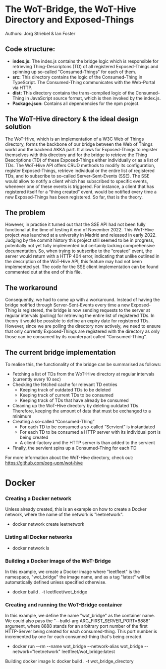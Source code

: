 # The WoT-Bridge, the WoT-Hive Directory and Exposed-Things

Authors: Jörg Striebel & Ian Foster

## Code structure:

-	**index.js:**  The index.js contains the bridge logic which is responsible for retrieving Thing-Descriptons (TD) of all registered Exposed-Things and spinning up so-called "Consumed-Things" for each of them.
-	**src:** This directory contains the logic of the Consumed-Thing in TypeScript. The Consumed-Thing communicates with the Web-Portal via HTTP.
-	**dist:** This directory contains the trans-compiled logic of the Consumed-Thing in JavaScript source format, which is then invoked by the index.js.
-	**Package.json:** Contains all dependencies for the npm project.

## The WoT-Hive directory & the ideal design solution

The WoT-Hive, which is an implementation of a W3C Web of Things directory, forms the backbone of our bridge between the Web of Things world and the backend AKKA part. It allows for Exposed-Things to register themselves with this directory and for the bridge to retrieve the Thing Descriptions (TD) of these Exposed-Things either individually or as a list of TDs. The WoT-Hive API offers CRUD methods to modify its configuration, register Exposed-Things, retrieve individual or the entire list of registered TDs, and to subscribe to so-called Server-Sent-Events (SSE). The SSE would allow to notify a client which has subscribed to specific events, whenever one of these events is triggered. For instance, a client that has registered itself for a “thing created” event, would be notified every time a new Exposed-Things has been registered. So far, that is the theory.

## The problem

However, in practise it turned out that the SSE API had not been fully functional at the time of testing it end of November 2022. This WoT-Hive project was launched at a university in Madrid and released in early 2022. Judging by the commit history this project still seemed to be in progress, potentially not yet fully implemented but certainly lacking comprehensive documentation. So, when trying to subscribe to the “created” event, the server would return with a HTTP 404 error, indicating that unlike outlined in the description of the WoT-Hive API, this feature may had not been implemented yet. The code for the SSE client implementation can be found commented out at the end of this file.

## The workaround

Consequently, we had to come up with a workaround. Instead of having the bridge notified through Server-Sent-Events every time a new Exposed-Thing is registered, the bridge is now sending requests to the server at regular intervals (polling) for retrieving the entire list of registered TDs. In theory it would be possible to define an expiry date for registered TDs. However, since we are polling the directory now actively, we need to ensure that only currently Exposed-Things are registered with the directory as only those can be consumed by its counterpart called “Consumed-Thing”.

## The current bridge implementation

To realise this, the functionality of the bridge can be summarised as follows:
* Fetching a list of TDs from the WoT-Hive directory at regular intervals (currently every 10 sec)
* Checking the fetched cache for relevant TD entries
    * Keeping track of outdated TDs to be deleted
    * Keeping track of current TDs to be consumed
    * Keeping track of TDs that have already be consumed
* Cleaning up the WoT-Hive directory by deleting outdated TDs. Therefore, keeping the amount of data that must be exchanged to a minimum
* Creating a so-called “Consumed-Thing”
    * For each TD to be consumed a so-called “Servient” is instantiated
    * For each TD to be consumed a HTTP server with its individual port is being created
    * A client-factory and the HTTP server is than added to the servient
* Finally, the servient spins up a Consumed-Thing for each TD


For more information about the WoT-Hive directory, check out:
https://github.com/oeg-upm/wot-hive

# Docker

### Creating a Docker network

Unless already created, this is an example on how to create a Docker network, where the name of the network is "leetnetwork".

* docker network create leetnetwork
### Listing all Docker networks

* docker network ls

### Building a Docker image of the WoT-Bridge

In this example, we create a Docker image where "leetfleet" is the namespace, "wot_bridge" the image name, and as a tag "latest" will be automatically defined unless specified otherwise.

* docker build . -t leetfleet/wot_bridge

### Creating and running the WoT-Bridge container

In this example, we define the name "wot_bridge" as the container name. We could also pass the "--build-arg ARG_FIRST_SERVER_PORT=8888" argument, where 8888 stands for an
arbitrary port number of the first HTTP-Server being created for each consumed-thing.
This port number is incremented by one for each consumed-thing that's being created.

* docker run --rm --name wot_bridge --network-alias wot_bridge --network="leetnetwork" leetfleet/wot_bridge:latest






Building docker image lc
docker build . -t  wot_bridge_directory